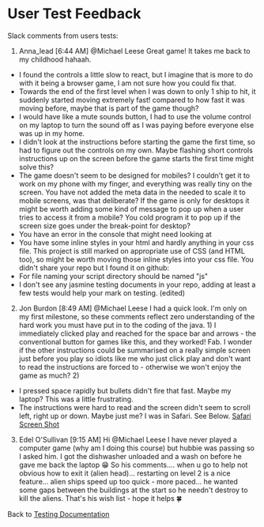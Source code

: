 # User Test Feedback #

Slack comments from users tests:
1.	Anna_lead [6:44 AM]
@Michael Leese Great game! It takes me back to my childhood hahaah.
- I found the controls a little slow to react, but I imagine that is more to do with it being a browser game, I am not sure how you could fix that.
- Towards the end of the first level when I was down to only 1 ship to hit, it suddenly started moving extremely fast! compared to how fast it was moving before, maybe that is part of the game though?
- I would have like a mute sounds button, I had to use the volume control on my laptop to turn the sound off as I was paying before everyone else was up in my home.
- I didn't look at the instructions before starting the game the first time, so had to figure out the controls on my own. Maybe flashing short controls instructions up on the screen before the game starts the first time might solve this?
- The game doesn't seem to be designed for mobiles? I couldn't get it to work on my phone with my finger, and everything was really tiny on the screen. You have not added the meta data in the <head> needed to scale it to mobile screens, was that deliberate? If the game is only for desktops it might be worth adding some kind of message to pop up when a user tries to access it from a mobile? You cold program it to pop up if the screen size goes under the break-point for desktop?
- You have an error in the console that might need looking at
- You have some inline styles in your html and hardly anything in your css file. This project is still marked on appropriate use of CSS (and HTML too), so might be worth moving those inline styles into your css file.
You didn't share your repo but I found it on github:
- For file naming your script directory should be named "js"
- I don't see any jasmine testing documents in your repo, adding at least a few tests would help your mark on testing. (edited) 
2.	Jon Burdon [8:49 AM]
@Michael Leese I had a quick look. I'm only on my first milestone, so these comments reflect zero understanding of the hard work you must have put in to the coding of the java. 1) I immediately clicked play and reached for the space bar and arrows - the conventional button for games like this, and they worked! Fab. I wonder if the other instructions could be summarised on a really simple screen just before you play so idiots like me who just click play and don't want to read the instructions are forced to - otherwise we won't enjoy the game as much? 2)
- I pressed space rapidly but bullets didn't fire that fast. Maybe my laptop? This was a little frustrating.
- The instructions were hard to read and the screen didn't seem to scroll left, right up or down. Maybe just me? I was in Safari. See Below.
[Safari Screen Shot](../../assets/images/screenShots/userfeedbackscreenshot.png)

3.	Edel O'Sullivan [9:15 AM]
Hi @Michael Leese I have never played a computer game (why am I doing this course) but hubbie was passing so I asked him. I got the dishwasher unloaded and a wash on before he gave me back the laptop :grin: So his comments.... when u go to help not obvious how to exit it (alien head)... restarting on level 2 is a nice feature... alien ships speed up too quick - more paced... he wanted some gaps between the buildings at the start so he needn't destroy to kill the aliens. That's his wish list - hope it helps :four_leaf_clover: 

Back to [Testing Documentation](../tests.md)